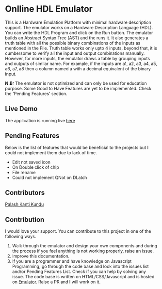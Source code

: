 
# Onlline HDL Emulator

This is a Hardware Emulation Platform with minimal hardware description support. The emulator works on a Hardware Description Language (HDL). You can write the HDL Program and click on the Run button. The emulator builds an Abstract Syntax Tree (AST) and the runs it. It also generates a truth table with all the possible binary combinations of the inputs as mentioned in the File. Truth table works only upto 4 inputs, beyond that, it is cumbersome to verify all the input and output combinations manually. However, for more inputs, the emulator draws a table by grouping inputs and outputs of similar name. 
For example, if the inputs are a1, a2, a3, a4, a5, a6, a7, a8 then a column named a with a decimal equivalent of the binary input.

**N.B:** The emulator is not optimized and can only be used for education purpose. Some Good to Have Features are yet to be implemented. Check the 'Pending Features' section.

## Live Demo
The application is running live [here](http://emulator.palashkantikundu.in/) 

## Pending Features

Below is the list of features that would be beneficial to the projects but I could not implement them due to lack of time.

- Edit not saved icon
- On Double click of chip
- File rename
- Could not implement QNot on DLatch

## Contributors

[Palash Kanti Kundu](http://palashkantikundu.in)

## Contribution

I would love your support. You can contribute to this project in one of the following ways.

1. Walk through the emulator and design your own components and during the process if you feel anything is not working properly, raise an issue.
1. Improve this documentation.
1. If you are a programmer and have knowledge on Javascript Programming, go through the code base and look into the issues list and/or Pending Features List. Check if you can help by solving any issue. The code base is written on HTML/CSS/Javascript and is hosted on [Emulator](https://github.com/Palash90/emulator). Raise a PR and I will work on it.